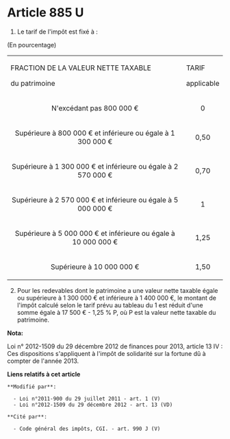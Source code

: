 # Article 885 U

1. Le tarif de l'impôt est fixé à : 

(En pourcentage) 

<table>
  <tbody>
    <tr>
      <td>

FRACTION DE LA VALEUR NETTE TAXABLE 

du patrimoine 

</td>
      <td>

TARIF 

applicable 

</td>
    </tr>
    <tr>
      <td align="center">

N'excédant pas 800 000 € 

</td>
      <td align="center">

0 

</td>
    </tr>
    <tr>
      <td align="center">

Supérieure à 800 000 € et inférieure ou égale à 1 300 000 € 

</td>
      <td align="center">

0,50 

</td>
    </tr>
    <tr>
      <td align="center">

Supérieure à 1 300 000 € et inférieure ou égale à 2 570 000 € 

</td>
      <td align="center">

0,70 

</td>
    </tr>
    <tr>
      <td align="center">

Supérieure à 2 570 000 € et inférieure ou égale à 5 000 000 € 

</td>
      <td align="center">

1 

</td>
    </tr>
    <tr>
      <td align="center">

Supérieure à 5 000 000 € et inférieure ou égale à 10 000 000 € 

</td>
      <td align="center">

1,25 

</td>
    </tr>
    <tr>
      <td align="center">

Supérieure à 10 000 000 €

</td>
      <td align="center">

1,50 

</td>
    </tr>
  </tbody>
</table>

2. Pour les redevables dont le patrimoine a une valeur nette taxable égale ou supérieure à 1 300 000 € et inférieure à 1 400
000 €, le montant de l'impôt calculé selon le tarif prévu au tableau du 1 est réduit d'une somme égale à 17 500 € - 1,25 % P,
où P est la valeur nette taxable du patrimoine.

**Nota:**

Loi n° 2012-1509 du 29 décembre 2012 de finances pour 2013, article 13 IV : Ces dispositions s'appliquent à l'impôt de
solidarité sur la fortune dû à compter de l'année 2013.

**Liens relatifs à cet article**

	**Modifié par**:

	  - Loi n°2011-900 du 29 juillet 2011 - art. 1 (V)
	  - Loi n°2012-1509 du 29 décembre 2012 - art. 13 (VD)

	**Cité par**:

	  - Code général des impôts, CGI. - art. 990 J (V)
